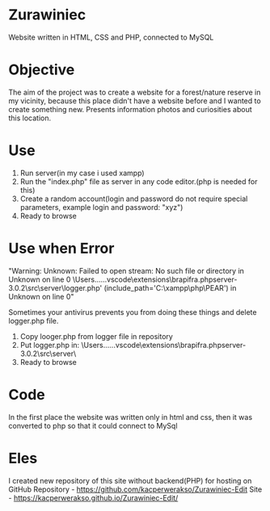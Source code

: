 # Zurawiniec
Website written in HTML, CSS and PHP, connected to MySQL


# Objective 
The aim of the project was to create a website for a forest/nature reserve in my vicinity,
because this place didn't have a website before and I wanted to create something new.
Presents information photos and curiosities about this location.


# Use
1. Run server(in my case i used xampp)
2. Run the "index.php" file as server in any code editor.(php is needed for this)
3. Create a random account(login and password do not require special parameters, example login and password: "xyz")
4. Ready to browse

# Use when Error
"Warning: Unknown: Failed to open stream: No such file or directory in Unknown on line 0
\Users\.....\.vscode\extensions\brapifra.phpserver-3.0.2\src\server\logger.php' (include_path='C:\xampp\php\PEAR') in Unknown on line 0"

Sometimes your antivirus prevents you from doing these things and delete logger.php file.

1. Copy looger.php from logger file in repository
2. Put logger.php in: \Users\.....\.vscode\extensions\brapifra.phpserver-3.0.2\src\server\
3. Ready to browse


# Code 
In the first place the website was written only in html and css, then it was converted to php so that it could connect to MySql

# Eles
I created new repository of this site without backend(PHP) for hosting on GitHub
Repository - https://github.com/kacperwerakso/Zurawiniec-Edit
Site - https://kacperwerakso.github.io/Zurawiniec-Edit/

